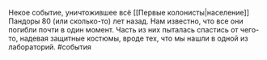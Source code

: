 Некое событие, уничтожившее всё [[Первые колонисты|население]] Пандоры 80 (или сколько-то) лет назад.
Нам известно, что все они погибли почти в один момент. Часть из них пыталась спастись от чего-то, надевая защитные костюмы, вроде тех, что мы нашли в одной из лабораторий.
#события